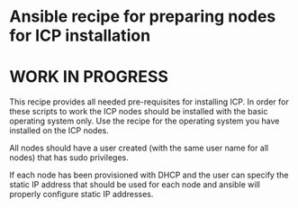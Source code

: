 # Ansible recipe for preparing nodes for ICP installation

# WORK IN PROGRESS

This recipe provides all needed pre-requisites for installing ICP.  In order for these scripts to work the ICP nodes should be installed with the basic operating system only.  Use the recipe for the operating system you have installed on the ICP nodes.

All nodes should have a user created (with the same user name for all nodes) that has sudo privileges.

If each node has been provisioned with DHCP and the user can specify the static IP address that should be used for each node and ansible will properly configure static IP addresses.

